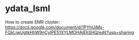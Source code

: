 # ydata_lsml
How to create EMR cluster: https://docs.google.com/document/d/1PYhUiMs-FQkLjwUgtkHhW9nCyIPE51XYLMOHAjEhSHQ/edit?usp=sharing
